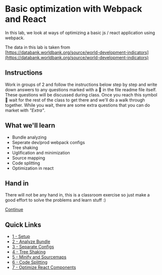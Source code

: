 # Basic optimization with Webpack and React 
In this lab, we look at ways of optimizing a basic js / react application using webpack.

The data in this lab is taken from [https://databank.worldbank.org/source/world-development-indicators](https://databank.worldbank.org/source/world-development-indicators)

## Instructions
Work in groups of 2 and follow the instructions below step by step and write down answers to any questions marked with a 🐫 in the file readme file itself. These questions will be discussed during class. Once you reach this symbol :metal: wait for the rest of the class to get there and we'll do a walk through together. While you wait, there are some extra questions that you can do market with _"Extra"_.


## What we'll learn

- Bundle analyzing
- Seperate dev/prod webpack configs
- Tree shaking
- Uglification and minimization
- Source mapping
- Code splitting
- Optimization in react 

## Hand in

There will not be any hand in, this is a classroom exercise so just make a good effort to solve the problems and learn stuff :)

[Continue](/walkthrough/1-setup.md)

## Quick Links

- [1 - Setup](/walkthrough/1-setup.md)
- [2 - Analyze Bundle](/walkthrough/2-analyze-bundle.md)
- [3 - Separate Configs](/walkthrough/3-separate-configs.md)
- [4 - Tree Shaking](/walkthrough/4-tree-shaking.md)
- [5 - Minify and Sourcemaps](/walkthrough/5-minify-and-sourcemaps.md)
- [6 - Code Splitting](/walkthrough/6-code-splitting.md)
- [7 - Optimize React Components](/walkthrough/7-optimize-react-components.md)






